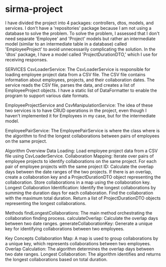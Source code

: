 # sirma-project

I have divided the project into 4 packages: controllers, dtos, models, and services.
I don't have a 'repositories' package because I am not using a database to solve the problem.
To solve the problem, I assessed that I don't need separate 'Employee' and 'Project' models 
but rather an intermediate model (similar to an intermediate table in a database) called 'EmployeeProject' 
to avoid unnecessarily complicating the solution.
In the 'dtos' package, I have a model called 'ProjectDurationDTO,' which I use for receiving responses.

SERVICES
CsvLoaderService:
The CsvLoaderService is responsible for loading employee project data from a CSV file.
The CSV file contains information about employees, projects, and their collaboration dates.
The service reads the CSV file, parses the data, and creates a list of EmployeeProject objects.
I have a static list of DataFormatter to enable the program to support various date formats.

EmployeeProjectService and CsvManipulationService:
The idea of these two services is to have CRUD operations in the project,
even though I haven't implemented it for Employees in my case, but for the intermediate model.


EmployeePairService:
The EmployeePairService is where the class where is the algorithm to find the longest collaborations between pairs of employees on the same project.

Algorithm Overview
Data Loading: Load employee project data from a CSV file using CsvLoaderService.
Collaboration Mapping: Iterate over pairs of employee projects to identify collaborations on the same project.
For each pair of employee projects with the same project ID:
Calculate the overlap days between the date ranges of the two projects.
If there is an overlap, create a collaboration key and a ProjectDurationDTO object representing the collaboration.
Store collaborations in a map using the collaboration key.
Longest Collaboration Identification: Identify the longest collaborations by summing the duration days for each collaboration.
Find the collaboration with the maximum total duration.
Return a list of ProjectDurationDTO objects representing the longest collaborations.

Methods
findLongestCollaborations: The main method orchestrating the collaboration finding process.
calculateOverlap: Calculate the overlap days between two date ranges.
generateCollaborationKey: Generate a unique key for identifying collaborations between two employees.

Key Concepts
Collaboration Map: A map is used to group collaborations by a unique key, which represents collaborations between two employees.
Overlap Calculation: The algorithm determines the overlap days between two date ranges.
Longest Collaboration: The algorithm identifies and returns the longest collaborations based on total duration.

